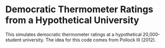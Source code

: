 Democratic Thermometer Ratings from a Hypothetical University
=============================================================

This simulates democratic thermometer ratings at a hypothetical 20,000-student university. The idea for this code comes from Pollock III (2012).
